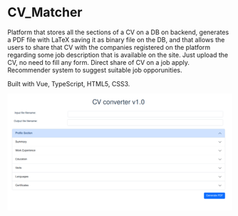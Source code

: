 # CV_Matcher

Platform that stores all the sections of a CV on a DB on backend, generates a PDF file with LaTeX saving it as binary file on the DB, and that allows the users to share that CV with the companies registered on the platform regarding some job description that is available on the site. Just upload the CV, no need to fill any form. Direct share of CV on a job apply. Recommender system to suggest suitable job opporunities.

Built with Vue, TypeScript, HTML5, CSS3. 

<img src="./src/assets/images/gui.png">
